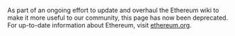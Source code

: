 As part of an ongoing effort to update and overhaul the Ethereum wiki to make it more useful to our community, this page has now been deprecated. For up-to-date information about Ethereum, visit [ethereum.org](https://ethereum.org).

